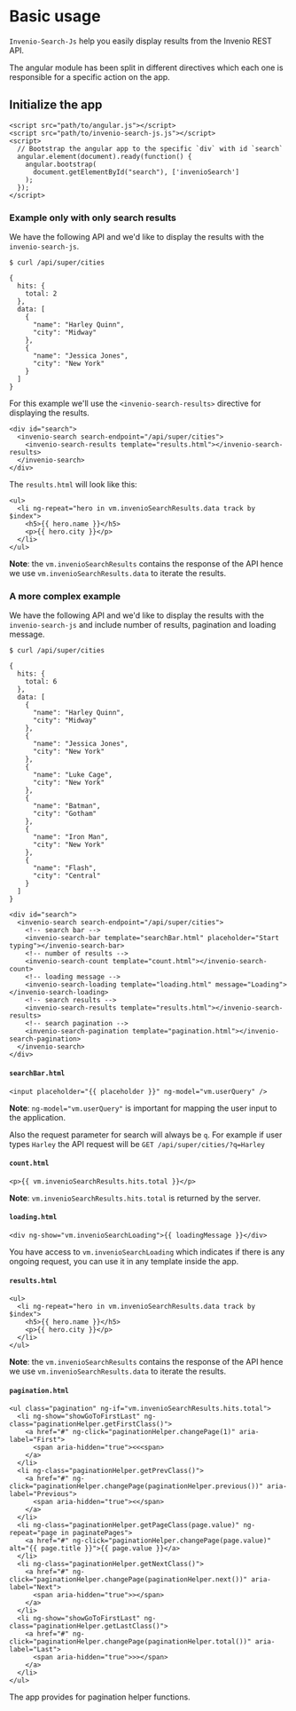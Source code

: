 # Basic usage

`Invenio-Search-Js` help you easily display results from the
Invenio REST API.

The angular module has been split in different directives
which each one is responsible for a specific action on the app.

## Initialize the app

```
<script src="path/to/angular.js"></script>
<script src="path/to/invenio-search-js.js"></script>
<script>
  // Bootstrap the angular app to the specific `div` with id `search`
  angular.element(document).ready(function() {
    angular.bootstrap(
      document.getElementById("search"), ['invenioSearch']
    );
  });
</script>
```


### Example only with only search results

We have the following API and we'd like to display the results with the
`invenio-search-js`.

```
$ curl /api/super/cities

{
  hits: {
    total: 2
  },
  data: [
    {
      "name": "Harley Quinn",
      "city": "Midway"
    },
    {
      "name": "Jessica Jones",
      "city": "New York"
    }
  ]
}
```

For this example we'll use the `<invenio-search-results>` directive for displaying the
results.

```
<div id="search">
  <invenio-search search-endpoint="/api/super/cities">
    <invenio-search-results template="results.html"></invenio-search-results>
  </invenio-search>
</div>
```

The `results.html` will look like this:

```
<ul>
  <li ng-repeat="hero in vm.invenioSearchResults.data track by $index">
    <h5>{{ hero.name }}</h5>
    <p>{{ hero.city }}</p>
  </li>
</ul>
```

**Note**: the `vm.invenioSearchResults` contains the response of the API hence we
use `vm.invenioSearchResults.data` to iterate the results.

### A more complex example

We have the following API and we'd like to display the results with the
`invenio-search-js` and include number of results, pagination and loading message.

```
$ curl /api/super/cities

{
  hits: {
    total: 6
  },
  data: [
    {
      "name": "Harley Quinn",
      "city": "Midway"
    },
    {
      "name": "Jessica Jones",
      "city": "New York"
    },
    {
      "name": "Luke Cage",
      "city": "New York"
    },
    {
      "name": "Batman",
      "city": "Gotham"
    },
    {
      "name": "Iron Man",
      "city": "New York"
    },
    {
      "name": "Flash",
      "city": "Central"
    }
  ]
}
```

```
<div id="search">
  <invenio-search search-endpoint="/api/super/cities">
    <!-- search bar -->
    <invenio-search-bar template="searchBar.html" placeholder="Start typing"></invenio-search-bar>
    <!-- number of results -->
    <invenio-search-count template="count.html"></invenio-search-count>
    <!-- loading message -->
    <invenio-search-loading template="loading.html" message="Loading"></invenio-search-loading>
    <!-- search results -->
    <invenio-search-results template="results.html"></invenio-search-results>
    <!-- search pagination -->
    <invenio-search-pagination template="pagination.html"></invenio-search-pagination>
  </invenio-search>
</div>
```

#### `searchBar.html`

```
<input placeholder="{{ placeholder }}" ng-model="vm.userQuery" />
```

**Note**: `ng-model="vm.userQuery"` is important for mapping the user input
to the application.

Also the request parameter for search will always be `q`. For example if user
types `Harley` the API request will be `GET /api/super/cities/?q=Harley`

#### `count.html`

```
<p>{{ vm.invenioSearchResults.hits.total }}</p>
```

**Note**: ``vm.invenioSearchResults.hits.total`` is returned by the server.


#### `loading.html`

```
<div ng-show="vm.invenioSearchLoading">{{ loadingMessage }}</div>
```

You have access to `vm.invenioSearchLoading` which indicates if there is any ongoing
request, you can use it in any template inside the app.


#### `results.html`

```
<ul>
  <li ng-repeat="hero in vm.invenioSearchResults.data track by $index">
    <h5>{{ hero.name }}</h5>
    <p>{{ hero.city }}</p>
  </li>
</ul>
```

**Note**: the `vm.invenioSearchResults` contains the response of the API hence we
use `vm.invenioSearchResults.data` to iterate the results.

#### `pagination.html`

```
<ul class="pagination" ng-if="vm.invenioSearchResults.hits.total">
  <li ng-show="showGoToFirstLast" ng-class="paginationHelper.getFirstClass()">
    <a href="#" ng-click="paginationHelper.changePage(1)" aria-label="First">
      <span aria-hidden="true"><<<span>
    </a>
  </li>
  <li ng-class="paginationHelper.getPrevClass()">
    <a href="#" ng-click="paginationHelper.changePage(paginationHelper.previous())" aria-label="Previous">
      <span aria-hidden="true"><</span>
    </a>
  </li>
  <li ng-class="paginationHelper.getPageClass(page.value)" ng-repeat="page in paginatePages">
    <a href="#" ng-click="paginationHelper.changePage(page.value)" alt="{{ page.title }}">{{ page.value }}</a>
  </li>
  <li ng-class="paginationHelper.getNextClass()">
    <a href="#" ng-click="paginationHelper.changePage(paginationHelper.next())" aria-label="Next">
      <span aria-hidden="true">></span>
    </a>
  </li>
  <li ng-show="showGoToFirstLast" ng-class="paginationHelper.getLastClass()">
    <a href="#" ng-click="paginationHelper.changePage(paginationHelper.total())" aria-label="Last">
      <span aria-hidden="true">>></span>
    </a>
  </li>
</ul>
```

The app provides for pagination helper functions.

